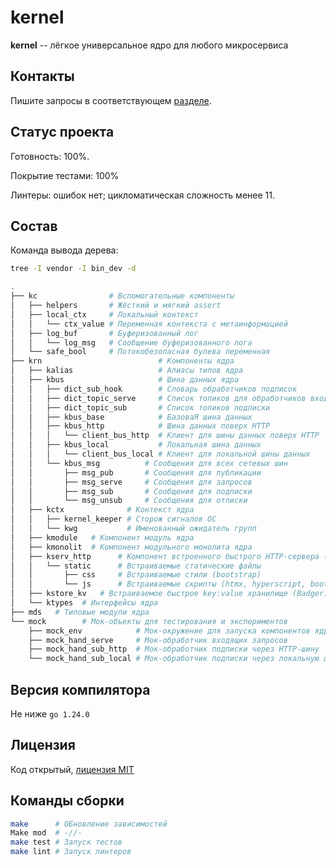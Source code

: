 # kernel

**kernel** -- лёгкое универсальное ядро для любого микросервиса

## Контакты

Пишите запросы в соответствующем [разделе](https://github.com/prospero78/kern/issue?status=).

## Статус проекта

Готовность: 100%.

Покрытие тестами: 100%

Линтеры: ошибок нет; цикломатическая сложность менее 11.

## Состав

Команда вывода дерева:

```bash
tree -I vendor -I bin_dev -d
```

```bash
.
├── kc                # Вспомогательные компоненты
│   ├── helpers       # Жёсткий и мягкий assert
│   ├── local_ctx     # Локальный контекст
│   │   └── ctx_value # Переменная контекста с метаинформацией
│   ├── log_buf       # Буферизованный лог
│   │   └── log_msg   # Сообщение буферизованного лога
│   └── safe_bool     # Потокобезопасная булева переменная
├── krn                          # Компоненты ядра
│   ├── kalias                   # Алиасы типов ядра
│   ├── kbus                     # Шина данных ядра
│   │   ├── dict_sub_hook        # Словарь обработчиков подписок
│   │   ├── dict_topic_serve     # Список топиков для обработчиков входящих запросов
│   │   ├── dict_topic_sub       # Список топиков подписки
│   │   ├── kbus_base            # БазоваЯ шина данных
│   │   ├── kbus_http            # Шина данных поверх HTTP
│   │   │   └── client_bus_http  # Клиент для шины данных поверх HTTP
│   │   ├── kbus_local           # Локальная шина данных
│   │   │   └── client_bus_local # Клиент для локальной шины данных
│   │   └── kbus_msg          # Сообщения для всех сетевых шин
│   │       ├── msg_pub       # Сообщения для публикации
│   │       ├── msg_serve     # Сообщения для запросов
│   │       ├── msg_sub       # Сообщения для подписки
│   │       └── msg_unsub     # Сообщения для отписки
│   ├── kctx              # Контекст ядра
│   │   ├── kernel_keeper # Сторож сигналов ОС
│   │   └── kwg           # Именованный ожидатель групп
│   ├── kmodule   # Компонент модуль ядра
│   ├── kmonolit  # Компонент модульного монолита ядра
│   ├── kserv_http      # Компонент встроенного быстрого HTTP-сервера (fiber)
│   │   └── static      # Встраиваемые статические файлы
│   │       ├── css     # Встраиваемые стили (bootstrap)
│   │       └── js      # Встраиваемые скрипты (htmx, hyperscript, bootstrap)
│   ├── kstore_kv   # Встраиваемое быстрое key:value хранилище (Badger)
│   └── ktypes  # Интерфейсы ядра
├── mds   # Типовые модули ядра
└── mock        # Мок-объекты для тестирования и экспериментов
    ├── mock_env            # Мок-окружение для запуска компонентов ядра
    ├── mock_hand_serve     # Мок-обработчик входящих запросов
    ├── mock_hand_sub_http  # Мок-обработчик подписки через HTTP-шину
    └── mock_hand_sub_local # Мок-обработчик подписки через локальную шину
```

## Версия компилятора

Не ниже `go 1.24.0`

## Лицензия

Код открытый, [лицензия MIT](./LICENSE.txt)

## Команды сборки

```bash
make      # ОБновление зависимостей
Make mod  # -//-
make test # Запуск тестов
make lint # Запуск линтеров
```
